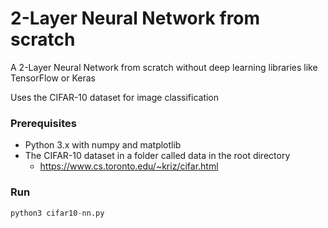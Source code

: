 # 2-Layer Neural Network from scratch

A 2-Layer Neural Network from scratch without deep learning libraries like TensorFlow or Keras

Uses the CIFAR-10 dataset for image classification

### Prerequisites

- Python 3.x with numpy and matplotlib
- The CIFAR-10 dataset in a folder called data in the root directory
    - https://www.cs.toronto.edu/~kriz/cifar.html

### Run
```python
python3 cifar10-nn.py
